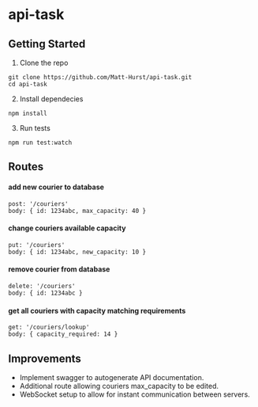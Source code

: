 # api-task

## Getting Started

1. Clone the repo

```
git clone https://github.com/Matt-Hurst/api-task.git
cd api-task
```

2. Install dependecies

```
npm install
```

3. Run tests

```
npm run test:watch
```

## Routes
#### add new courier to database
```
post: '/couriers'
body: { id: 1234abc, max_capacity: 40 }
```
#### change couriers available capacity
```
put: '/couriers'
body: { id: 1234abc, new_capacity: 10 }
```
#### remove courier from database
```
delete: '/couriers'
body: { id: 1234abc }
```
#### get all couriers with capacity matching requirements
```
get: '/couriers/lookup'
body: { capacity_required: 14 }
```

## Improvements
- Implement swagger to autogenerate API documentation.
- Additional route allowing couriers max_capacity to be edited.
- WebSocket setup to allow for instant communication between servers.
